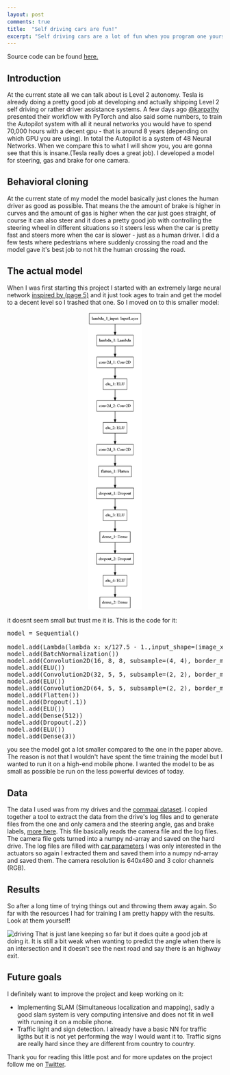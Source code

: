 ```yaml
---
layout: post
comments: true
title:  "Self driving cars are fun!"
excerpt: "Self driving cars are a lot of fun when you program one yourself with that that you and your friends collected. CODE ON GITHUB"
---
```



Source code can be found [here.](https://github.com/littlemountainman/selfdrive)

## Introduction
At the current state all we can talk about is Level 2 autonomy. Tesla is already doing a pretty good job at developing and actually shipping Level 2 self driving or rather driver assistance systems. A few days ago [@karpathy](https://twitter.com/karpathy) presented their workflow with PyTorch and also said some numbers, to train the Autopilot system with all it neural networks you would have to spend 70,000 hours with a decent gpu - that is around 8 years (depending on which GPU you are using). In total the Autopilot is a system of 48 Neural Networks. When we compare this to what I will show you, you are gonna see that this is insane.(Tesla really does a great job). I developed a model for steering, gas and brake for one camera.

## Behavioral cloning 
At the current state of my model the model basically just clones the human driver as good as possible. That means the the amount of brake is higher in curves and the amount of gas is higher when the car just goes straight, of course it can also steer and it does a pretty good job with controlling the steering wheel in different situations so it steers less when the car is pretty fast and steers more when the car is slower - just as a human driver. I did a few tests where pedestrians where suddenly crossing the road and the model gave it's best job to not hit the human crossing the road. 

## The actual model
When I was first starting this project I started with an extremely large neural network [inspired by (page 5)](https://images.nvidia.com/content/tegra/automotive/images/2016/solutions/pdf/end-to-end-dl-using-px.pdf) and it just took ages to train and get the model to a decent level so I trashed that one. So I moved on to this smaller model: 
<center>
	<img src="/assets/smallmodel.png" style="width:25%;height:25%;">
</center>

it doesnt seem small but trust me it is. This is the code for it:
<pre>
model = Sequential()
    
model.add(Lambda(lambda x: x/127.5 - 1.,input_shape=(image_x, image_y, 3)))
model.add(BatchNormalization())
model.add(Convolution2D(16, 8, 8, subsample=(4, 4), border_mode="same"))
model.add(ELU())
model.add(Convolution2D(32, 5, 5, subsample=(2, 2), border_mode="same"))
model.add(ELU())
model.add(Convolution2D(64, 5, 5, subsample=(2, 2), border_mode="same"))
model.add(Flatten())
model.add(Dropout(.1))
model.add(ELU())
model.add(Dense(512))
model.add(Dropout(.2))
model.add(ELU())
model.add(Dense(3))
</pre>

you see the model got a lot smaller compared to the one in the paper above. The reason is not that I wouldn't have spent the time training the model but I wanted to run it on a high-end mobile phone. I wanted the model to be as small as possible be run on the less powerful devices of today.

## Data 
The data I used was from my drives and the [commaai dataset](https://github.com/commaai/comma2k19/). I copied together a tool to extract the data from the drive's log files and to generate files from the one and only camera and the steering angle, gas and brake labels, [more here](https://github.com/littlemountainman/selfdrive/blob/master/preperation/reader.py). This file basically reads the camera file and the log files. The camera file gets turned into a numpy nd-array and saved on the hard drive. The log files are filled with [car parameters](https://github.com/littlemountainman/rlog-unzipper#possible-parameters-to-look-for-in-the-file) I was only interested in the actuators so again I extracted them and saved them into a numpy nd-array and saved them. The camera resolution is 640x480 and 3 color channels (RGB). 

## Results 
So after a long time of trying things out and throwing them away again. So far with the resources I had for training I am pretty happy with the results. Look at them yourself! 

![driving](https://github.com/littlemountainman/selfdrive/raw/master/drivingman.gif)
That is just lane keeping so far but it does quite a good job at doing it. It is still a bit weak when wanting to predict the angle when there is an intersection and it doesn't see the next road and say there is an highway exit.

## Future goals
I definitely want to improve the project and keep working on it:
- Implementing SLAM (Simultaneous localization and mapping), sadly a good slam system is very computing intensive and does not fit in well with running it on a mobile phone. 
- Traffic light and sign detection. I already have a basic NN for traffic ligths but it is not yet performing the way I would want it to. Traffic signs are really hard since they are different from country to country. 

Thank you for reading this little post and for more updates on the project follow me on [Twitter](https://twitter.com/littlemtman). 





